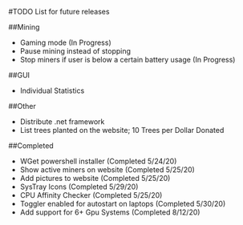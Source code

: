 #TODO List for future releases

##Mining
- Gaming mode (In Progress)
- Pause mining instead of stopping
- Stop miners if user is below a certain battery usage (In Progress)

##GUI
- Individual Statistics

##Other
- Distribute .net framework
- List trees planted on the website; 10 Trees per Dollar Donated

##Completed
- WGet powershell installer (Completed 5/24/20)
- Show active miners on website (Completed 5/25/20)
- Add pictures to website (Completed 5/25/20)
- SysTray Icons (Completed 5/29/20)
- CPU Affinity Checker (Completed 5/25/20)
- Toggler enabled for autostart on laptops (Completed 5/30/20)
- Add support for 6+ Gpu Systems (Completed 8/12/20)